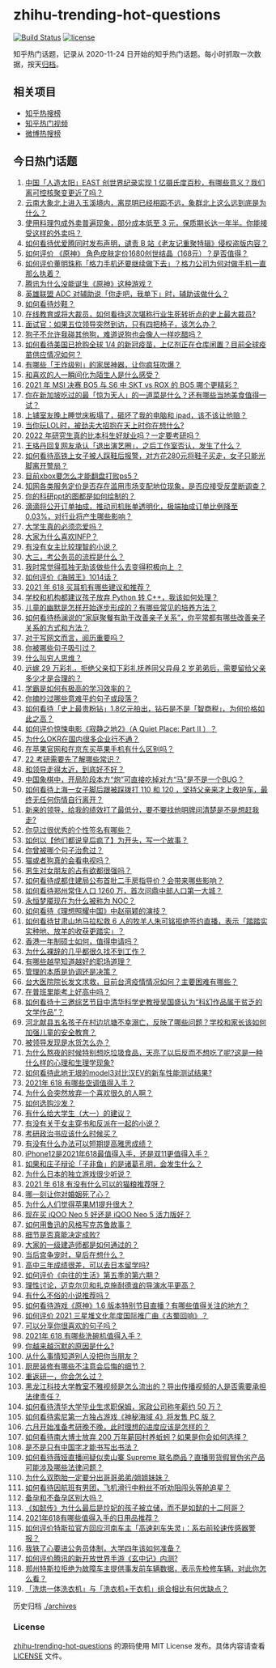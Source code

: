 # zhihu-trending-hot-questions

[![Build Status](https://github.com/justjavac/zhihu-trending-hot-questions/workflows/ci/badge.svg?branch=master)](https://github.com/justjavac/zhihu-trending-hot-questions/actions)
[![license](https://img.shields.io/github/license/justjavac/zhihu-trending-hot-questions)](https://github.com/justjavac/zhihu-trending-hot-questions/blob/master/LICENSE)

知乎热门话题，记录从 2020-11-24 日开始的知乎热门话题。每小时抓取一次数据，按天[归档](./archives)。

## 相关项目

- [知乎热搜榜](https://github.com/justjavac/zhihu-trending-top-search)
- [知乎热门视频](https://github.com/justjavac/zhihu-trending-hot-video)
- [微博热搜榜](https://github.com/justjavac/weibo-trending-hot-search)

## 今日热门话题

<!-- BEGIN -->
<!-- 最后更新时间 Sat May 29 2021 13:48:26 GMT+0800 (China Standard Time) -->

1. [中国「人造太阳」EAST 创世界纪录实现 1
   亿摄氏度百秒，有哪些意义？我们离可控核聚变更近了吗？](https://www.zhihu.com/question/461890685)
2. [云南大象北上进入玉溪境内，离昆明已经相距不远，象群北上这么远到底是为什么？](https://www.zhihu.com/question/461780294)
3. [使用料理包成外卖普遍现象，部分成本低至 3
   元，保质期长达一年半。你能接受这样的外卖吗？](https://www.zhihu.com/question/461747523)
4. [如何看待优爱腾同时发布声明，谴责 B
   站《老友记重聚特辑》侵权盗版内容？](https://www.zhihu.com/question/461879768)
5. [如何评价 《原神》
   角色皮肤定价1680创世结晶（168元）？是否值得？](https://www.zhihu.com/question/461933175)
6. [如何评价董明珠称「格力手机还要继续做下去」？格力公司为何对做手机一直那么执着？](https://www.zhihu.com/question/461458064)
7. [腾讯为什么没能诞生《原神》这种游戏？](https://www.zhihu.com/question/461277286)
8. [英雄联盟 ADC 对辅助说「你走吧，我单下」时，辅助该做什么？](https://www.zhihu.com/question/461571906)
9. [如何看待炒鞋？](https://www.zhihu.com/question/318553258)
10. [在线教育或将大裁员，如何看待这次堪称行业生死转折点的史上最大裁员?](https://www.zhihu.com/question/461837840)
11. [面试官：如果五位领导突然到访，只有四把椅子，该怎么办？](https://www.zhihu.com/question/456412666)
12. [狗子不允许我碰其他狗，难道说狗也会像人一样吃醋吗？](https://www.zhihu.com/question/461721289)
13. [如何看待美国已抢购全球 1/4
    的新冠疫苗，上亿剂正在仓库闲置？目前全球疫苗供应情况如何？](https://www.zhihu.com/question/460152630)
14. [有哪些「王炸级别」的家居神器，让你疯狂吹爆？](https://www.zhihu.com/question/434514475)
15. [和喜欢的人一瞬间化为陌生人是什么感受？](https://www.zhihu.com/question/459630249)
16. [2021 年 MSI 决赛 BO5 与 S6 中 SKT vs ROX 的 BO5
    哪个更精彩？](https://www.zhihu.com/question/461317945)
17. [你在新加坡吃过的最「惊为天人」的一道菜是什么？还有哪些当地美食值得一试？](https://www.zhihu.com/question/460654147)
18. [上铺室友晚上睡觉床板塌了，砸坏了我的电脑和
    ipad，该不该让他赔？](https://www.zhihu.com/question/460572374)
19. [当你玩LOL时，被劲夫大招抱在天上时你在想什么?](https://www.zhihu.com/question/461534135)
20. [2022 年研究生真的比本科生好就业吗？一定要考研吗？](https://www.zhihu.com/question/461310407)
21. [王珞丹回复网友承认「退出演艺圈」，之后工作室否认，发生了什么？](https://www.zhihu.com/question/461310414)
22. [如何看待高铁上女子被人踩鞋后报警，对方花280元将鞋子买走，女子只能光脚离开警局？](https://www.zhihu.com/question/461397187)
23. [目前xbox要怎么才能翻盘打败ps5？](https://www.zhihu.com/question/461868548)
24. [知网各类服务定价是否存在滥用市场支配地位现象，是否应接受反垄断调查？](https://www.zhihu.com/question/461638628)
25. [你的科研ppt的图都是如何绘制的？](https://www.zhihu.com/question/353575061)
26. [滴滴将公开订单抽成，推动司机账单透明化，极端抽成订单比例降至
    0.03%，对行业将产生哪些影响？](https://www.zhihu.com/question/461562442)
27. [大学生真的必须恋爱吗？](https://www.zhihu.com/question/460593007)
28. [大家为什么喜欢INFP？](https://www.zhihu.com/question/459248603)
29. [有没有女主比较理智的小说？](https://www.zhihu.com/question/364191258)
30. [大三，考公务员的流程是什么？](https://www.zhihu.com/question/421404115)
31. [我时常觉得孤独无助该做些什么去变得积极向上 ？](https://www.zhihu.com/question/460648517)
32. [如何评价《海贼王》1014话？](https://www.zhihu.com/question/461557016)
33. [2021 年 618 买耳机有哪些建议和推荐？](https://www.zhihu.com/question/461465871)
34. [学校和机构都建议孩子放弃 Python 转
    C++，我该如何处理？](https://www.zhihu.com/question/460432138)
35. [儿童的幽默是怎样开始逐步形成的？有哪些常见的培养方法？](https://www.zhihu.com/question/21925549)
36. [如何看待杨澜说的“家庭聚餐有助于改善亲子关系”，你平常都有哪些改善亲子关系的方式和方法？](https://www.zhihu.com/question/461641332)
37. [对于写网文而言，阅历重要吗？](https://www.zhihu.com/question/454727444)
38. [你被哪些句子吸引过？](https://www.zhihu.com/question/459118104)
39. [什么叫穷人思维？](https://www.zhihu.com/question/458970752)
40. [远嫁 29 万彩礼，拒绝父亲扣下彩礼抚养同父异母 2
    岁弟弟后，需要留给父亲多少才是合理的？](https://www.zhihu.com/question/461285207)
41. [学霸是如何有极高的学习效率的？](https://www.zhihu.com/question/366475943)
42. [你摘抄过哪些意难平的句子或段落？](https://www.zhihu.com/question/430494155)
43. [如何看待「史上最贵粉钻」1.8亿元拍出，钻石是不是「智商税」，为何价格如此之高？](https://www.zhihu.com/question/461615316)
44. [如何评价惊悚电影《寂静之地2》（A Quiet Place: Part II
    ）？](https://www.zhihu.com/question/370601326)
45. [为什么OKR在国内很多企业行不通？](https://www.zhihu.com/question/275003705)
46. [在苹果官网和在京东买苹果手机有什么区别吗？](https://www.zhihu.com/question/381430800)
47. [22 考研需要先了解哪些常识？](https://www.zhihu.com/question/461846241)
48. [和领导走得太近，到底好不好？](https://www.zhihu.com/question/435265697)
49. [中国象棋中，开局阶段本方“炮”可直接吃掉对方“马”是不是一个BUG？](https://www.zhihu.com/question/41478929)
50. [如何看待上海一女子脚后跟被踩拨打 110 和 120
    ，坚持父亲来才上救护车，最终无任何伤情自行离开？](https://www.zhihu.com/question/461492198)
51. [新来的领导，给我的绩效打了最低分，要不要找他明牌问清楚是不是想赶我走?](https://www.zhihu.com/question/454250798)
52. [你见过很优秀的个性签名有哪些？](https://www.zhihu.com/question/265584312)
53. [如何以【他们都说皇后疯了】为开头，写一个故事？](https://www.zhihu.com/question/402735460)
54. [你曾被哪个句子治愈过？](https://www.zhihu.com/question/454759562)
55. [猫或者狗真的会看电视吗？](https://www.zhihu.com/question/31559547)
56. [男生对女朋友的占有欲都很强吗？](https://www.zhihu.com/question/332142062)
57. [如何看待成都住建局公布首批二手房指导价？会带来哪些影响？](https://www.zhihu.com/question/461860619)
58. [如何看待郑州常住人口 1260 万，首次问鼎中部人口第一大城？](https://www.zhihu.com/question/461641467)
59. [永恒梦魇现在为什么被称为 NOC？](https://www.zhihu.com/question/282834520)
60. [如何看待《理想照耀中国》中赵丽颖的演技？](https://www.zhihu.com/question/461761569)
61. [如何看待甘肃山地马拉松救 6
    人的牧羊人朱可铭拒绝签约直播，表示「踏踏实实种地、放羊的收获更踏实」？](https://www.zhihu.com/question/461751615)
62. [香港一年制硕士如何，值得申请吗？](https://www.zhihu.com/question/328725210)
63. [为什么裸辞的几乎都很久找不到工作？](https://www.zhihu.com/question/430872977)
64. [有哪些越早知道越好的职场道理？](https://www.zhihu.com/question/440192492)
65. [管理的本质是协调还是决策？](https://www.zhihu.com/question/453320234)
66. [台大医院院长发文求救，目前台湾疫情情况如何？主要困难有哪些？](https://www.zhihu.com/question/461718906)
67. [在普班里能考上好高中吗？](https://www.zhihu.com/question/461217311)
68. [如何看待十三邀综艺节目中清华科学史教授吴国盛认为“科幻作品属于贫乏的文学作品”？](https://www.zhihu.com/question/461687691)
69. [河北献县五名孩子在村边坑塘不幸溺亡，反映了哪些问题？学校和家长该如何加强儿童的安全教育？](https://www.zhihu.com/question/460922649)
70. [被领导发现是水货怎么办？](https://www.zhihu.com/question/449779149)
71. [为什么熬夜的时候特别想吃垃圾食品，天亮了以后反而不想吃了呢?这是一种什么样的心理和生理学现象?](https://www.zhihu.com/question/461602496)
72. [如何看待此地无垠的model3对比汉EV的新车性能测试结果?](https://www.zhihu.com/question/461659083)
73. [2021年 618 有哪些空调值得入手？](https://www.zhihu.com/question/457255328)
74. [为什么会突然放弃一个喜欢很久的人啊？](https://www.zhihu.com/question/460720687)
75. [如何选购沙发？](https://www.zhihu.com/question/21234862)
76. [有什么给大学生（大一）的建议？](https://www.zhihu.com/question/454325478)
77. [有没有关于女主穿书和反派在一起的小说？](https://www.zhihu.com/question/373863774)
78. [考研政治书应该什么时候买？](https://www.zhihu.com/question/454824118)
79. [有没有什么办法可以短期提高雅思成绩？](https://www.zhihu.com/question/428867238)
80. [iPhone12是2021年618最值得入手，还是双11更值得入手？](https://www.zhihu.com/question/457788834)
81. [如果和庄子辩论「子非鱼」的是诸葛孔明，会发生什么？](https://www.zhihu.com/question/37365778)
82. [为什么日本的独立游戏很少听说？](https://www.zhihu.com/question/461643976)
83. [2021 年 618 有没有什么可以的猫粮推荐呀？](https://www.zhihu.com/question/455949023)
84. [哪一刻让你对婚姻死了心？](https://www.zhihu.com/question/311171163)
85. [为什么人们觉得苹果M1提升很大？](https://www.zhihu.com/question/461342293)
86. [现在买 iQOO Neo 5 好还是 iQOO Neo 5
    活力版好？](https://www.zhihu.com/question/459079821)
87. [如何用鲁迅的风格写克苏鲁故事？](https://www.zhihu.com/question/68136237)
88. [细节是否真能决定成败?](https://www.zhihu.com/question/461706209)
89. [大家的一级建造师都是如何通过的？](https://www.zhihu.com/question/446875392)
90. [当后宫争宠时，皇后在想什么？](https://www.zhihu.com/question/453175790)
91. [高中三年成绩很差，可以去日本留学吗?](https://www.zhihu.com/question/455422060)
92. [如何评价《向往的生活》第五季的第六期？](https://www.zhihu.com/question/461905165)
93. [理性讨论，迈克尔贝和扎克施耐德谁的导演水平更高？](https://www.zhihu.com/question/461544127)
94. [有什么不俗的小说推荐吗？](https://www.zhihu.com/question/433483283)
95. [如何看待游戏《原神》1.6
    版本特别节目直播？有哪些值得关注的地方？](https://www.zhihu.com/question/461839789)
96. [如何评价 2021 三星堆文化年度国际推广曲《古蜀回响》？](https://www.zhihu.com/question/461933253)
97. [可以分享你很喜欢的句子吗？](https://www.zhihu.com/question/455721542)
98. [2021年 618 有哪些洗碗机值得入手？](https://www.zhihu.com/question/457255383)
99. [你越来越沉默的原因是什么?](https://www.zhihu.com/question/412546017)
100. [从什么事情知道别人没把你当朋友？](https://www.zhihu.com/question/360519545)
101. [厨房装修有哪些不注意会后悔的细节？](https://www.zhihu.com/question/340540614)
102. [重返研一，你会怎么过？](https://www.zhihu.com/question/351675467)
103. [黑龙江科技大学教室不雅视频是怎么流出的？导出传播视频的人是否需要承担法律责任？](https://www.zhihu.com/question/461646094)
104. [如何看待清华大学毕业生求职保姆，家政公司称年薪约 50 万？](https://www.zhihu.com/question/461763906)
105. [如何看待索尼第一方独占游戏《神秘海域 4》将发售 PC 版？](https://www.zhihu.com/question/461623742)
106. [六月开始准备考研晚不晚，此时理想的进度应该是怎样的？](https://www.zhihu.com/question/397607227)
107. [如何看待南大博士放弃 200
     万年薪回村养蚯蚓？如果是你会如何选择？](https://www.zhihu.com/question/461644691)
108. [是不是只有中国字才能书写出书法？](https://www.zhihu.com/question/453735972)
109. [如何看待薇娅直播间疑似卖山寨 Supreme
     联名商品？直播带货假冒伪劣产品可能涉及哪些法律问题？](https://www.zhihu.com/question/460636279)
110. [为什么双胞胎一定要分出哥哥弟弟/姐姐妹妹？](https://www.zhihu.com/question/40577784)
111. [如何看待因航班有男团，飞机滑行中粉丝不听劝阻闯头等舱追星？](https://www.zhihu.com/question/461634572)
112. [备孕和不备孕区别大吗？](https://www.zhihu.com/question/438113905)
113. [《如懿传》为什么最后是炩妃的孩子被立储，而不是如懿的十二阿哥？](https://www.zhihu.com/question/400574419)
114. [2021年618有哪些值得入手的日用品推荐？](https://www.zhihu.com/question/460708555)
115. [如何评价特斯拉官方回应河南车主「高速刹车失灵」：系右前轮速传感器警报？](https://www.zhihu.com/question/461826911)
116. [我铁了心要进公务员体制，大学四年该如何准备？](https://www.zhihu.com/question/445991615)
117. [如何评价腾讯的新开放世界手游《玄中记》内测?](https://www.zhihu.com/question/460514093)
118. [郑州特斯拉拒绝为故障车主提供事发前车辆数据，表示先检修车辆，对此你怎么看？](https://www.zhihu.com/question/461683066)
119. [「洗烘一体洗衣机」与「洗衣机+干衣机」组合相比有何优缺点？](https://www.zhihu.com/question/22223247)

<!-- END -->

历史归档 [./archives](./archives)

### License

[zhihu-trending-hot-questions](https://github.com/justjavac/zhihu-trending-hot-questions)
的源码使用 MIT License 发布。具体内容请查看 [LICENSE](./LICENSE) 文件。
